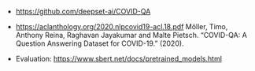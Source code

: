 - https://github.com/deepset-ai/COVID-QA

- https://aclanthology.org/2020.nlpcovid19-acl.18.pdf
Möller, Timo, Anthony Reina, Raghavan Jayakumar and Malte Pietsch. “COVID-QA: A Question Answering Dataset for COVID-19.” (2020).


- Evaluation: https://www.sbert.net/docs/pretrained_models.html
